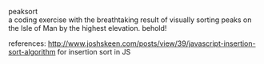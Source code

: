 peaksort  
a coding exercise with the breathtaking result of visually sorting peaks on the Isle of Man by the highest elevation. behold!


references: http://www.joshskeen.com/posts/view/39/javascript-insertion-sort-algorithm for insertion sort in JS